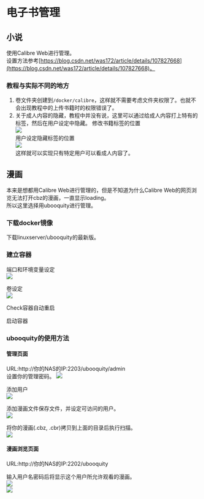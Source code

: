 # 电子书管理

## 小说
使用Calibre Web进行管理。  
设置方法参考[https://blog.csdn.net/was172/article/details/107827668](https://blog.csdn.net/was172/article/details/107827668)。

### 教程与实际不同的地方
1. 卷文件夹创建到`/docker/calibre`，这样就不需要考虑文件夹权限了。也就不会出现教程中的上传书籍时的权限错误了。
1. 关于成人内容的隐藏，教程中并没有说，这里可以通过给成人内容打上特有的标签，然后在用户设定中隐藏。
修改书籍标签的位置  
![](assets/2020-12-27-15-27-32.png)  
用户设定隐藏标签的位置  
![](assets/2020-12-27-15-28-30.png)  
这样就可以实现只有特定用户可以看成人内容了。

## 漫画
本来是想都用Calibre Web进行管理的，但是不知道为什么Calibre Web的网页浏览无法打开cbz的漫画，一直显示loading。  
所以这里选择用ubooquity进行管理。

### 下载docker镜像
下载linuxserver/ubooquity的最新版。

### 建立容器
端口和环境变量设定  
![](assets/2020-12-27-15-34-57.png)

卷设定  
![](assets/2020-12-27-15-35-51.png)

Check容器自动重启

启动容器

### ubooquity的使用方法
#### 管理页面
URL:http://你的NAS的IP:2203/ubooquity/admin  
设置你的管理密码。
![](assets/2020-12-27-15-38-18.png)

添加用户  
![](assets/2020-12-27-15-44-16.png)

添加漫画文件保存文件，并设定可访问的用户。  
![](assets/2020-12-27-15-45-16.png)

将你的漫画(.cbz, .cbr)拷贝到上面的目录后执行扫描。  
![](assets/2020-12-27-15-46-45.png)

#### 漫画浏览页面
URL:http://你的NAS的IP:2202/ubooquity

输入用户名密码后将显示这个用户所允许观看的漫画。  
![](assets/2020-12-27-15-48-45.png)  
![](assets/2020-12-27-20-37-59.png)

